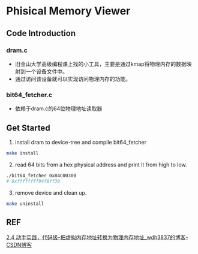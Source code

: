 # Phisical Memory Viewer
## Code Introduction
### dram.c
* 旧金山大学高级编程课上找的小工具，主要是通过kmap将物理内存的数据映射到一个设备文件中。
* 通过访问该设备就可以实现访问物理内存的功能。
### bit64_fetcher.c
* 依赖于dram.c的64位物理地址读取器
## Get Started
1. install dram to device-tree and compile bit64_fetcher
```bash
make install
```
2. read 64 bits from a hex physical address and print it from high to low.
```bash
./bit64_fetcher 0x84C00300
# 0xffffffff94f8ff30
```
3. remove device and clean up.
```bash
make uninstall
```


## REF
[2.4 动手实践，代码级-把虚拟内存地址转换为物理内存地址_wdh3837的博客-CSDN博客](https://blog.csdn.net/weixin_39247141/article/details/115291539)
